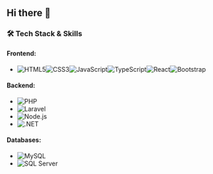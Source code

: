 ## Hi there 👋


### 🛠️ **Tech Stack & Skills**

#### **Frontend**:
- ![HTML5](https://img.shields.io/badge/-HTML5-E34F26?logo=html5&logoColor=white&style=flat-square)![CSS3](https://img.shields.io/badge/-CSS3-1572B6?logo=css3&logoColor=white&style=flat-square)![JavaScript](https://img.shields.io/badge/-JavaScript-F7DF1E?logo=javascript&logoColor=black&style=flat-square)![TypeScript](https://img.shields.io/badge/-TypeScript-007ACC?logo=typescript&logoColor=white&style=flat-square)![React](https://img.shields.io/badge/-React-61DAFB?logo=react&logoColor=black&style=flat-square)![Bootstrap](https://img.shields.io/badge/-Bootstrap-7952B3?logo=bootstrap&logoColor=white&style=flat-square)

#### **Backend**:
- ![PHP](https://img.shields.io/badge/-PHP-777BB4?logo=php&logoColor=white&style=flat-square)
- ![Laravel](https://img.shields.io/badge/-Laravel-FF2D20?logo=laravel&logoColor=white&style=flat-square)
- ![Node.js](https://img.shields.io/badge/-Node.js-339933?logo=node.js&logoColor=white&style=flat-square)
- ![.NET](https://img.shields.io/badge/-.NET-512BD4?logo=dotnet&logoColor=white&style=flat-square)

#### **Databases**:
- ![MySQL](https://img.shields.io/badge/-MySQL-4479A1?logo=mysql&logoColor=white&style=flat-square)
- ![SQL Server](https://img.shields.io/badge/-SQL%20Server-CC2927?logo=microsoft-sql-server&logoColor=white&style=flat-square)



<!--
**Alevv1/Alevv1** is a ✨ _special_ ✨ repository because its `README.md` (this file) appears on your GitHub profile.

Here are some ideas to get you started:

- 🔭 I’m currently working on ...
- 🌱 I’m currently learning ...
- 👯 I’m looking to collaborate on ...
- 🤔 I’m looking for help with ...
- 💬 Ask me about ...
- 📫 How to reach me: ...
- 😄 Pronouns: ...
- ⚡ Fun fact: ...
-->
